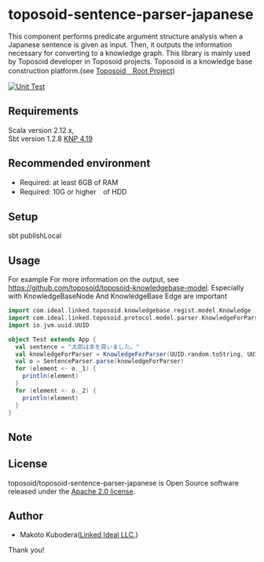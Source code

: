 # toposoid-sentence-parser-japanese
This component performs predicate argument structure analysis when a Japanese sentence is given as input.
Then, it outputs the information necessary for converting to a knowledge graph.
This library is mainly used by Toposoid developer in Toposoid projects.
Toposoid is a knowledge base construction platform.(see [Toposoid　Root Project](https://github.com/toposoid/toposoid.git))

[![Unit Test](https://github.com/toposoid/toposoid-sentence-parser-japanese/actions/workflows/action.yml/badge.svg)](https://github.com/toposoid/toposoid-sentence-parser-japanese/actions/workflows/action.yml)

## Requirements
Scala version 2.12.x,   
Sbt version 1.2.8
[KNP 4.19](https://nlp.ist.i.kyoto-u.ac.jp/?KNP)

## Recommended environment
* Required: at least 6GB of RAM
* Required: 10G or higher　of HDD

## Setup
sbt publishLocal

## Usage
For example
For more information on the output, see https://github.com/toposoid/toposoid-knowledgebase-model.
Especially with KnowledgeBaseNode And KnowledgeBase Edge are important

```scala
import com.ideal.linked.toposoid.knowledgebase.regist.model.Knowledge
import com.ideal.linked.toposoid.protocol.model.parser.KnowledgeForParser
import io.jvm.uuid.UUID

object Test extends App {
  val sentence = "太郎は本を買いました。"
  val knowledgeForParser = KnowledgeForParser(UUID.random.toString, UUID.random.toString, Knowledge(sentence, "ja_JP", "{}") )
  val o = SentenceParser.parse(knowledgeForParser)
  for (element <- o._1) {
    println(element)
  }
  for (element <- o._2) {
    println(element)
  }
}
```

## Note

## License
toposoid/toposoid-sentence-parser-japanese is Open Source software released under the [Apache 2.0 license](https://www.apache.org/licenses/LICENSE-2.0.html).

## Author
* Makoto Kubodera([Linked Ideal LLC.](https://linked-ideal.com/))

Thank you!
